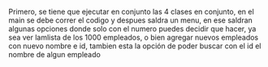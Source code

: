 Primero, se tiene que ejecutar en conjunto las 4 clases en conjunto, en el main se debe correr el codigo y despues saldra un menu, en ese saldran algunas opciones
donde solo con el numero puedes decidir que hacer, ya sea ver lamlista de los 1000 empleados, o bien agregar nuevos empleados con nuevo nombre e id, tambien esta la opción de poder
buscar con el id el nombre de algun empleado
